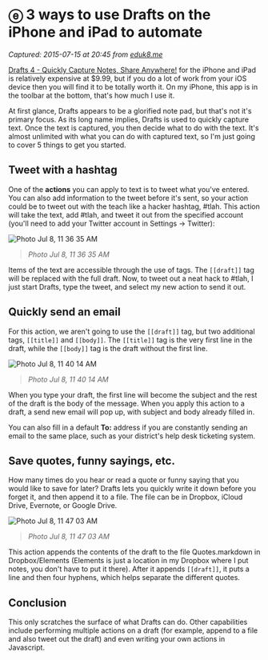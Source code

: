 # ⓔ 3 ways to use Drafts on the iPhone and iPad to automate

_Captured: 2015-07-15 at 20:45 from [eduk8.me](http://eduk8.me/2015/07/3-ways-to-use-drafts-on-the-iphone-and-ipad-to-automate/?utm_source=twitterfeed&utm_medium=twitter)_

[Drafts 4 - Quickly Capture Notes, Share Anywhere!](https://itunes.apple.com/us/app/drafts-4-quickly-capture-notes/id905337691?mt=8) for the iPhone and iPad is relatively expensive at $9.99, but if you do a lot of work from your iOS device then you will find it to be totally worth it. On my iPhone, this app is in the toolbar at the bottom, that's how much I use it.

At first glance, Drafts appears to be a glorified note pad, but that's not it's primary focus. As its long name implies, Drafts is used to quickly capture text. Once the text is captured, you then decide what to do with the text. It's almost unlimited with what you can do with captured text, so I'm just going to cover 5 things to get you started.

## Tweet with a hashtag

One of the **actions** you can apply to text is to tweet what you've entered. You can also add information to the tweet before it's sent, so your action could be to tweet out with the teach like a hacker hashtag, #tlah. This action will take the text, add #tlah, and tweet it out from the specified account (you'll need to add your Twitter account in Settings -> Twitter):

![Photo Jul 8, 11 36 35 AM](http://eduk8.me/wp-content/uploads/2015/07/Photo-Jul-8-11-36-35-AM.png)

> _Photo Jul 8, 11 36 35 AM_

Items of the text are accessible through the use of tags. The `[[draft]]` tag will be replaced with the full draft. Now, to tweet out a neat hack to #tlah, I just start Drafts, type the tweet, and select my new action to send it out.

## Quickly send an email

For this action, we aren't going to use the `[[draft]]` tag, but two additional tags, `[[title]]` and `[[body]]`. The `[[title]]` tag is the very first line in the draft, while the `[[body]]` tag is the draft without the first line.

![Photo Jul 8, 11 40 14 AM](http://eduk8.me/wp-content/uploads/2015/07/Photo-Jul-8-11-40-14-AM.png)

> _Photo Jul 8, 11 40 14 AM_

When you type your draft, the first line will become the subject and the rest of the draft is the body of the message. When you apply this action to a draft, a send new email will pop up, with subject and body already filled in.

You can also fill in a default **To:** address if you are constantly sending an email to the same place, such as your district's help desk ticketing system.

## Save quotes, funny sayings, etc.

How many times do you hear or read a quote or funny saying that you would like to save for later? Drafts lets you quickly write it down before you forget it, and then append it to a file. The file can be in Dropbox, iCloud Drive, Evernote, or Google Drive.

![Photo Jul 8, 11 47 03 AM](http://eduk8.me/wp-content/uploads/2015/07/Photo-Jul-8-11-47-03-AM.png)

> _Photo Jul 8, 11 47 03 AM_

This action appends the contents of the draft to the file Quotes.markdown in Dropbox/Elements (Elements is just a location in my Dropbox where I put notes, you don't have to put it there). After it appends `[[draft]]`, it puts a line and then four hyphens, which helps separate the different quotes.

## Conclusion

This only scratches the surface of what Drafts can do. Other capabilities include performing multiple actions on a draft (for example, append to a file and also tweet out the draft) and even writing your own actions in Javascript.
